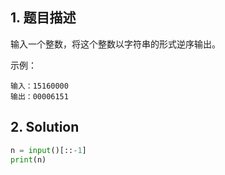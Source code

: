 ## 1. 题目描述

输入一个整数，将这个整数以字符串的形式逆序输出。

示例：

```
输入：15160000
输出：00006151
```



## 2. Solution

```python
n = input()[::-1]
print(n)
```

